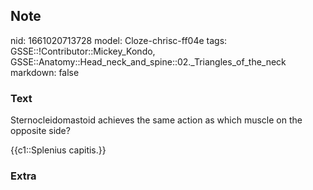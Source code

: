 ## Note
nid: 1661020713728
model: Cloze-chrisc-ff04e
tags: GSSE::!Contributor::Mickey_Kondo, GSSE::Anatomy::Head_neck_and_spine::02._Triangles_of_the_neck
markdown: false

### Text
Sternocleidomastoid achieves the same action as which muscle on the
opposite side?
<div>
  {{c1::Splenius capitis.}}
</div>

### Extra

